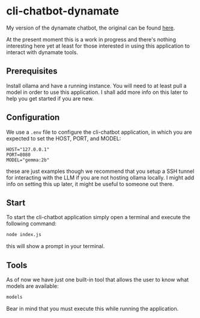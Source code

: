 # cli-chatbot-dynamate
My version of the dynamate chatbot, the original can be found
[here](https://github.com/omendibleba/DynaMate).

At the present moment this is a work in progress and there's nothing interesting here
yet at least for those interested in using this application to interact with dynamate
tools.

## Prerequisites

Install ollama and have a running instance. You will need to at least pull a model
in order to use this application. I shall add more info on this later to help you
get started if you are new.

## Configuration

We use a `.env` file to configure the cli-chatbot application, in which you are expected
to set the HOST, PORT, and MODEL:

```make
HOST="127.0.0.1"
PORT=8080
MODEL="gemma:2b"
```

these are just examples though we recommend that you setup a SSH tunnel for interacting
with the LLM if you are not hosting ollama locally. I might add info on setting this up
later, it might be useful to someone out there.

## Start

To start the cli-chatbot application simply open a terminal and execute the following
command:

```sh
node index.js
```

this will show a prompt in your terminal.

## Tools

As of now we have just one built-in tool that allows the user to know what models are
available:

```sh
models
```

Bear in mind that you must execute this while running the application.
